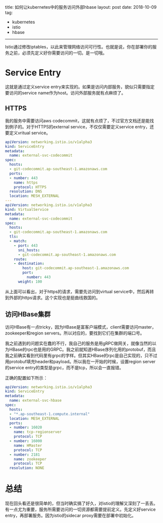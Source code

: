 title: 如何让kubernetes中的服务访问外部hbase
layout: post
date: 2018-10-09
tag:
- kubernetes
- istio
- hbase
---

Istio通过修改iptables，以此来管理网络访问可行性。也就是说，你在部署你的服务之前，必须先定义好你需要访问的一切。是一切哦。

# Service Entry
这就是通过定义service entry来实现的。如果是访问内部服务，貌似只需要指定要访问的service name作为host。访问外部服务就有点麻烦了。

## HTTPS
我的服务中需要访问aws codecommit，这就有点烦了，不过官方文档还是能找到例子的。对于HTTPS的external service，不仅仅需要定义service entry，还要定义vritual service。

```yaml
apiVersion: networking.istio.io/v1alpha3
kind: ServiceEntry
metadata:
  name: external-svc-codecommit
spec:
  hosts:
  - git-codecommit.ap-southeast-1.amazonaws.com
  ports:
  - number: 443
    name: https
    protocol: HTTPS
  resolution: DNS
  location: MESH_EXTERNAL
---
apiVersion: networking.istio.io/v1alpha3
kind: VirtualService
metadata:
  name: external-svc-codecommit
spec:
  hosts:
  - git-codecommit.ap-southeast-1.amazonaws.com
  tls:
  - match:
    - port: 443
      sni_hosts:
      - git-codecommit.ap-southeast-1.amazonaws.com
    route:
    - destination:
        host: git-codecommit.ap-southeast-1.amazonaws.com
        port:
          number: 443
      weight: 100
```
从上面可以看出，对于https的请求，需要先访问到virtual service中，然后再转到外部的https请求。这个实现也是挺曲线救国的。

## 访问HBase集群
访问HBase有一点tricky，因为HBase是富客户端模式，client需要访问master，zookeeper和region servers。所以对应的，要找到它们在集群的端口号。

我之前遇到的问题实在蠢的不行，我自己的服务是用gRPC做网关，就像当然的以为HBase的rpc也是用的GRPC。我之前就知道HBase序列化用的protobuf，而且我之前确实看到代码里有grpc的字样。但其实HBase的rpc是自己实现的，只不过用protobuf填充header和payload。所以我在一开始的时候，设置region server的service entry的类型是grpc，而不是tcp，所以会一直报错。

正确的配置如下所示：
```yaml
apiVersion: networking.istio.io/v1alpha3
kind: ServiceEntry
metadata:
  name: external-svc-hbase
spec:
  hosts:
  - "*.ap-southeast-1.compute.internal"
  location: MESH_EXTERNAL
  ports:
  - number: 16020
    name: tcp-regionserver
    protocol: TCP
  - number: 16000
    name: HMaster
    protocol: TCP
  - number: 2181
    name: zookeeper
    protocol: TCP
  resolution: NONE
```

# 总结
现在回头看还是很简单的，但当时确实搞了好久，对istio的理解又深刻了一丢丢。有一点尤为重要，服务所需要访问的一切资源都需要提前定义。先定义好service entry，再部署服务。因为istio的sidecar proxy需要在部署中初始化。